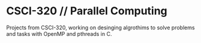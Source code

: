 # CSCI-320 // Parallel Computing

Projects from CSCI-320, working on desinging algrothims to solve problems and tasks with OpenMP and pthreads in C.
